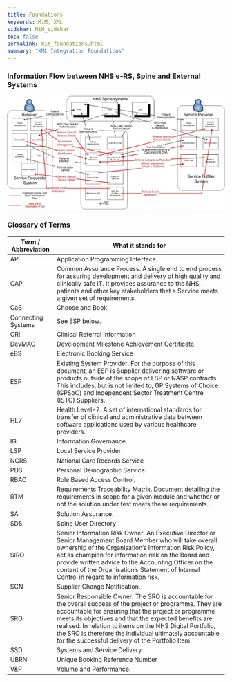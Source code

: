 ```yaml
---
title: Foundations
keywords: MiM, XML
sidebar: MiM_sidebar
toc: false
permalink: mim_foundations.html
summary: "XML Integration Foundations"
---
```


### Information Flow between NHS e-RS, Spine and External Systems

![Information Flow between NHS e-RS, Spine and External Systems](images/MiM.jpg)

### Glossary of Terms

| Term / Abbreviation	| What it stands for |
| ------------------- | ------------------ |
| API | Application Programming Interface|
| CAP | Common Assurance Process.  A single end to end process for assuring development and delivery of high quality and clinically safe IT. It provides assurance to the NHS, patients and other key stakeholders that a Service meets a given set of requirements.|
| CaB | Choose and Book|
| Connecting Systems |	See ESP below.|
| CRI | Clinical Referral Information|
| DevMAC | Development Milestone Achievement Certificate.|
| eBS | Electronic Booking Service|
| ESP | Existing System Provider.  For the purpose of this document, an ESP is Supplier delivering software or products outside of the scope of LSP or NASP contracts.  This includes, but is not limited to, GP Systems of Choice (GPSoC) and Independent Sector Treatment Centre (ISTC) Suppliers.|
| HL7 | Health Level-7.  A set of international standards for transfer of clinical and administrative data between software applications used by various healthcare providers.|
| IG | Information Governance.|
| LSP | Local Service Provider.|
| NCRS | National Care Records Service|
| PDS | Personal Demographic Service.|
| RBAC | Role Based Access Control.|
| RTM | Requirements Traceability Matrix.  Document detailing the requirements in scope for a given module and whether or not the solution under test meets these requirements.|
| SA | Solution Assurance.|
| SDS | Spine User Directory|
| SIRO | Senior Information Risk Owner.  An Executive Director or Senior Management Board Member who will take overall ownership of the Organisation’s Information Risk Policy, act as champion for information risk on the Board and provide written advice to the Accounting Officer on the content of the Organisation’s Statement of Internal Control in regard to information risk.|
| SCN | Supplier Change Notification.|
| SRO | Senior Responsible Owner.  The SRO is accountable for the overall success of the project or programme.  They are accountable for ensuring that the project or programme meets its objectives and that the expected benefits are realised.  In relation to items on the NHS Digital Portfolio, the SRO is therefore the individual ultimately accountable for the successful delivery of the Portfolio Item.|
| SSD | Systems and Service Delivery|
| UBRN | Unique Booking Reference Number|
| V&P | Volume and Performance.|
